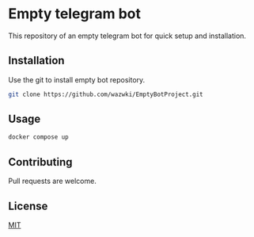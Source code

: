 # Empty telegram bot

This repository of an empty telegram bot for quick setup and installation.

## Installation

Use the git to install empty bot repository.

```bash
git clone https://github.com/wazwki/EmptyBotProject.git
```
## Usage

```bash
docker compose up
```

## Contributing

Pull requests are welcome.

## License

[MIT](https://choosealicense.com/licenses/mit/)
